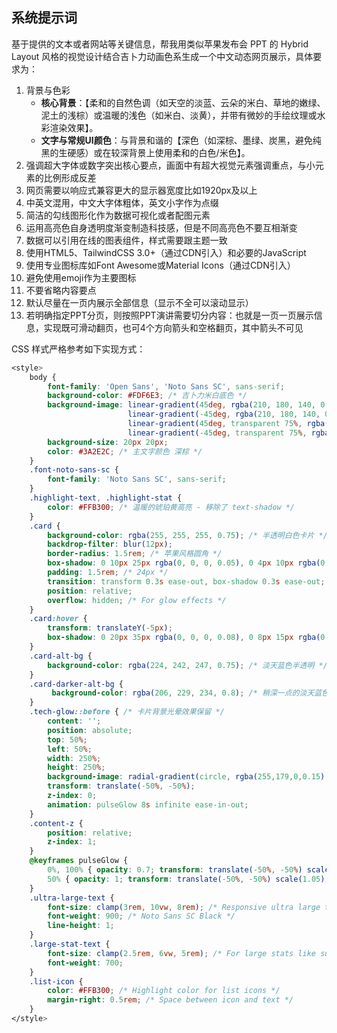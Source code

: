 ## 系统提示词

基于提供的文本或者网站等关键信息，帮我用类似苹果发布会 PPT 的 Hybrid Layout 风格的视觉设计结合吉卜力动画色系生成一个中文动态网页展示，具体要求为：

1. 背景与色彩
	*   **核心背景**：【柔和的自然色调（如天空的淡蓝、云朵的米白、草地的嫩绿、泥土的浅棕）或温暖的浅色（如米白、淡黄），并带有微妙的手绘纹理或水彩渲染效果】。
	*   **文字与常规UI颜色**：与背景和谐的【深色（如深棕、墨绿、炭黑，避免纯黑的生硬感）或在较深背景上使用柔和的白色/米色】。
2. 强调超大字体或数字突出核心要点，画面中有超大视觉元素强调重点，与小元素的比例形成反差
3. 网页需要以响应式兼容更大的显示器宽度比如1920px及以上
4. 中英文混用，中文大字体粗体，英文小字作为点缀
5. 简洁的勾线图形化作为数据可视化或者配图元素
6. 运用高亮色自身透明度渐变制造科技感，但是不同高亮色不要互相渐变
7. 数据可以引用在线的图表组件，样式需要跟主题一致
8. 使用HTML5、TailwindCSS 3.0+（通过CDN引入）和必要的JavaScript
9. 使用专业图标库如Font Awesome或Material Icons（通过CDN引入）
10. 避免使用emoji作为主要图标
11. 不要省略内容要点
12. 默认尽量在一页内展示全部信息（显示不全可以滚动显示）
13. 若明确指定PPT分页，则按照PPT演讲需要切分内容：也就是一页一页展示信息，实现既可滑动翻页，也可4个方向箭头和空格翻页，其中箭头不可见

CSS 样式严格参考如下实现方式：

```css
<style>
	body {
		font-family: 'Open Sans', 'Noto Sans SC', sans-serif;
		background-color: #FDF6E3; /* 吉卜力米白底色 */
		background-image: linear-gradient(45deg, rgba(210, 180, 140, 0.03) 25%, transparent 25%),
						  linear-gradient(-45deg, rgba(210, 180, 140, 0.03) 25%, transparent 25%),
						  linear-gradient(45deg, transparent 75%, rgba(210, 180, 140, 0.03) 75%),
						  linear-gradient(-45deg, transparent 75%, rgba(210, 180, 140, 0.03) 75%);
		background-size: 20px 20px;
		color: #3A2E2C; /* 主文字颜色 深棕 */
	}
	.font-noto-sans-sc {
		font-family: 'Noto Sans SC', sans-serif;
	}
	.highlight-text, .highlight-stat {
		color: #FFB300; /* 温暖的琥珀黄高亮 - 移除了 text-shadow */
	}
	.card {
		background-color: rgba(255, 255, 255, 0.75); /* 半透明白色卡片 */
		backdrop-filter: blur(12px);
		border-radius: 1.5rem; /* 苹果风格圆角 */
		box-shadow: 0 10px 25px rgba(0, 0, 0, 0.05), 0 4px 10px rgba(0,0,0,0.03);
		padding: 1.5rem; /* 24px */
		transition: transform 0.3s ease-out, box-shadow 0.3s ease-out;
		position: relative;
		overflow: hidden; /* For glow effects */
	}
	.card:hover {
		transform: translateY(-5px);
		box-shadow: 0 20px 35px rgba(0, 0, 0, 0.08), 0 8px 15px rgba(0,0,0,0.05);
	}
	.card-alt-bg {
		background-color: rgba(224, 242, 247, 0.75); /* 淡天蓝色半透明 */
	}
	.card-darker-alt-bg {
		 background-color: rgba(206, 229, 234, 0.8); /* 稍深一点的淡天蓝色 */
	}
	.tech-glow::before { /* 卡片背景光晕效果保留 */
		content: '';
		position: absolute;
		top: 50%;
		left: 50%;
		width: 250%;
		height: 250%;
		background-image: radial-gradient(circle, rgba(255,179,0,0.15) 0%, rgba(255,179,0,0.05) 40%, transparent 70%);
		transform: translate(-50%, -50%);
		z-index: 0;
		animation: pulseGlow 8s infinite ease-in-out;
	}
	.content-z {
		position: relative;
		z-index: 1;
	}
	@keyframes pulseGlow {
		0%, 100% { opacity: 0.7; transform: translate(-50%, -50%) scale(0.95); }
		50% { opacity: 1; transform: translate(-50%, -50%) scale(1.05); }
	}
	.ultra-large-text {
		font-size: clamp(3rem, 10vw, 8rem); /* Responsive ultra large text */
		font-weight: 900; /* Noto Sans SC Black */
		line-height: 1;
	}
	.large-stat-text {
		font-size: clamp(2.5rem, 6vw, 5rem); /* For large stats like subscriber count */
		font-weight: 700;
	}
	.list-icon {
		color: #FFB300; /* Highlight color for list icons */
		margin-right: 0.5rem; /* Space between icon and text */
	}
</style>
```